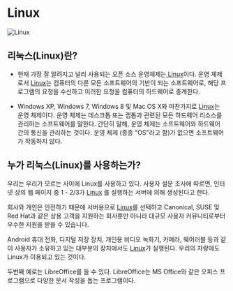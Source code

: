 # Linux

![Linux](http://cfile8.uf.tistory.com/image/25040341580497B733A368)

## 리눅스\(Linux\)란?

* 현재 가장 잘 알려지고 널리 사용되는 오픈 소스 운영체제는[ Linux](https://www.linux.org/)이다. 운영 체제로서 [Linux](https://www.linux.org/)는 컴퓨터의 다른 모든 소프트웨어의 기반이 되는 소프트웨어로, 해당 프로그램의 요청을 수신하고 이러한 요청을 컴퓨터의 하드웨어로 중계한다.

* Windows XP, Windows 7, Windows 8 및 Mac OS X와 ​​마찬가지로 [Linux](https://www.linux.org/)는 운영 체제이다. 운영 체제는 데스크톱 또는 랩톱과 관련된 모든 하드웨어 리소스를 관리하는 소프트웨어를 말한다. 간단히 말해, 운영 체제는 소프트웨어와 하드웨어 간의 통신을 관리하는 것이다. 운영 체제 \(종종 "OS"라고 함\)가 없으면 소프트웨어가 작동하지 않다.

## 누가 리눅스\(Linux\)를 사용하는가?

우리는 우리가 모르는 사이에 Linux를 사용하고 있다. 사용자 설문 조사에 따르면, 인터넷 상의 웹 페이지 중 1 - 2/3가 [Linux](https://www.linux.org) 를 실행하는 서버에 의해 생성된다고 한다.

회사와 개인은 안전하기 때문에 서버용으로 [Linux](https://www.linux.org)를 선택하고 Canonical, SUSE 및 Red Hat과 같은 상용 고객을 지원하는 회사뿐만 아니라 대규모 사용자 커뮤니티로부터 우수한 지원을 받을 수 있습니다.

Android 휴대 전화, 디지털 저장 장치, 개인용 비디오 녹화기, 카메라, 웨어러블 등과 같이 사용자가 소유하고 있는 대부분의 장치에서도 [Linux](https://www.linux.org)가 실행된다. 우리의 차량에도 Linux가 이용되고 있는 것이다.

두번째 예로는 LibreOffice를 들 수 있다. LibreOffice는 MS Office와 같은 오피스 프로그램으로 다양한 문서 작성을 돕는 프로그램이다.

